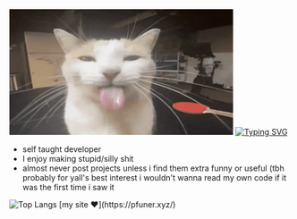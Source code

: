 <img src="bleh-bleh-cat.gif" alt="banner">
<a href="https://git.io/typing-svg"><img src="https://readme-typing-svg.demolab.com?font=Inter&size=28&duration=1500&pause=100&color=F736EF&background=FFFFFF00&random=true&width=435&lines=pro+minecraft+builder+trust;probably+a+masochist;enjoys+reverse+engineering" alt="Typing SVG" /></a>

- self taught developer  
- I enjoy making stupid/silly shit
- almost never post projects unless i find them extra funny or useful (tbh probably for yall's best interest i wouldn't wanna read my own code if it was the first time i saw it
<img src="https://github-readme-stats.vercel.app/api/top-langs/?username=atticup&show_icons=true&theme=tokyonight" alt="Top Langs">
[my site ❤️](https://pfuner.xyz/)
